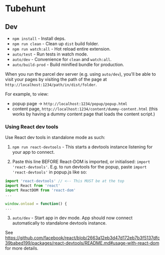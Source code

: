 # Tubehunt

## Dev
- `npm install` - Install deps.
- `npm run clean` - Clean up `dist` build folder.
- `npm run watch:all` - Hot reload entire extension.
- `auto/test` - Run tests in watch mode.
- `auto/dev` - Convenience for `clean` and `watch:all`.
- `auto/build-prod` - Build minified bundle for production.

When you run the parcel dev server (e.g. using `auto/dev`), you'll be able to visit your pages by visiting the path of the page at `http://localhost:1234/path/in/dist/folder`.

For example, to view:
- popup page -> `http://localhost:1234/popup/popup.html`
- content page, `http://localhost:1234/content/dummy-content.html` (this works by having a dummy content page that loads the content script.)

### Using React dev tools
Use React dev tools in standalone mode as such:
1. `npm run react-devtools` - This starts a devtools instance listening for your app to connect.

2. Paste this line BEFORE React-DOM is imported, or initialised: `import 'react-devtools'`. E.g. to run devtools for the popup, paste `import 'react-devtools'` in popup.js like so:

```js
import 'react-devtools' // <-- This MUST be at the top
import React from 'react'
import ReactDOM from 'react-dom'
...

window.onload = function() {
...
```

3. `auto/dev` - Start app in dev mode. App should now connect automatically to standalone devtools instance.

See https://github.com/facebook/react/blob/2663a12eb3d47d172eb7b3f5137dfc39babed199/packages/react-devtools/README.md#usage-with-react-dom for more details.
